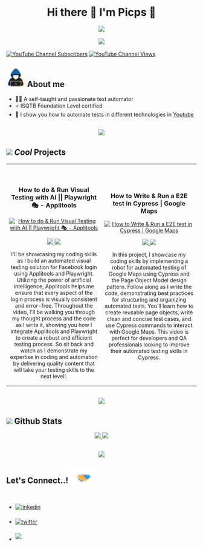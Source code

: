 <div align="center">
<h1 align="center">Hi there 👋 I'm Picps 🤖</h1>
<img src="https://i.ibb.co/Vjfq3Fz/2023-05-09-09h27-50.png">
</div>

<p align="center">
  <a href="https://github.com/DenverCoder1/readme-typing-svg"><img src="https://readme-typing-svg.herokuapp.com?font=Time+New+Roman&color=cyan&size=25&center=true&vCenter=true&width=600&height=100&lines=Felipe+C+Pérez...;++;Software+Developer+Engineer+in+Test,;Test+Automation+Lover,;Collective+quality+ownership,;Code+with+agile+testing,;Love+to+learn+new+stuffs..<3"></a>
</p>

[![YouTube Channel Subscribers](https://img.shields.io/youtube/channel/subscribers/UCAAhZTbSjN1J4olDV4B5VDA?style=social)](https://youtube.com/@picps?sub_confirmation=1)
[![YouTube Channel Views](https://img.shields.io/youtube/channel/views/UCAAhZTbSjN1J4olDV4B5VDA?label=channel%20views&style=social)](https://youtube.com/@picps)

## <picture><img src = "https://github.com/0xAbdulKhalid/0xAbdulKhalid/raw/main/assets/mdImages/about_me.gif" width = 50px></picture> **About me**

- 🦾🐞 A self-taught and passionate test automator
- ⭐ ISQTB Foundation Level certified
- 🎥 I show you how to automate tests in different technologies in [Youtube](https://youtube.com/@picps?sub_confirmation=1)

<div align='center'>
<br>
<img src="https://user-images.githubusercontent.com/73097560/115834477-dbab4500-a447-11eb-908a-139a6edaec5c.gif">
<br>
</div>

## <picture> <img src = "https://github.com/7oSkaaa/7oSkaaa/blob/main/Images/CP_PS.gif?raw=true" width = 50px>  </picture> *Cool* Projects
<table>
<tr>
<td width="50%">
<br>
<br>
<h3 align="center">How to do & Run Visual Testing with AI || Playwright 🎭 - Applitools</h3>	
<div align="center">
<a href="https://github.com/fcperez96/facebook-visual-test-playwright" target="_blank"><img src="https://i.ibb.co/r5rRbtM/AUTOMATION-TESTING-6.png" width="400" alt="How to do & Run Visual Testing with AI || Playwright 🎭 - Applitools"></a>
<br>
<p>
<a href="https://github.com/fcperez96/facebook-visual-test-playwright" target="_blank">
<img src="https://img.shields.io/badge/CODE-ff9?style=for-the-badge&logo=github&logoColor=black">
</a>
<a href="https://youtu.be/Shtx4g-paug" target="_blank">
<img src="https://img.shields.io/badge/-Youtube-green?style=for-the-badge&color=fbfc40">
</a>
</p>
<p>I'll be showcasing my coding skills as I build an automated visual testing solution for Facebook login using Applitools and Playwright. Utilizing the power of artificial intelligence, Applitools helps me ensure that every aspect of the login process is visually consistent and error-free. Throughout the video, I'll be walking you through my thought process and the code as I write it, showing you how I integrate Applitools and Playwright to create a robust and efficient testing process. So sit back and watch as I demonstrate my expertise in coding and automation by delivering quality content that will take your testing skills to the next level!.</p>
</div>                                                                                  
</td>

<td width="50%">
<h3 align="center">How to Write & Run a E2E test in Cypress | Google Maps</h3>
<div align="center">                                       
<a href="https://github.com/fcperez96/google-maps-test-cypress" target="_blank"><img src="https://i.ibb.co/Mn4c0c8/4.png" width="400" alt="How to Write & Run a E2E test in Cypress | Google Maps"></a>
<br>
<p>
<a href="https://github.com/fcperez96/google-maps-test-cypress" target="_blank">
<img src="https://img.shields.io/badge/CODE-80ffaa?style=for-the-badge&logo=github&logoColor=black">
</a>
<a href="https://youtu.be/4x7UlK55WgE" target="_blank">
<img src="https://img.shields.io/badge/-Youtube-green?style=for-the-badge&color=3fFD7f">
</a>
</p>
</p>In this project, I showcase my coding skills by implementing a robot for automated testing of Google Maps using Cypress and the Page Object Model design pattern. Follow along as I write the code, demonstrating best practices for structuring and organizing automated tests. You'll learn how to create reusable page objects, write clean and concise test cases, and use Cypress commands to interact with Google Maps. This video is perfect for developers and QA professionals looking to improve their automated testing skills in Cypress.</p>
</div>
</td>
</table>                                                                                 
                                                                                       
<div align='center'>
<br>
<img src="https://user-images.githubusercontent.com/73097560/115834477-dbab4500-a447-11eb-908a-139a6edaec5c.gif">
<br>
</div>

## <img src="https://media.giphy.com/media/iY8CRBdQXODJSCERIr/giphy.gif" width="35"><b> Github Stats </b>
                                                                                                                                                                 
<p align="center">
<a href="https://github.com/fcperez96">
  <img height="180em" src="https://github-readme-stats-eight-theta.vercel.app/api?username=fcperez96&show_icons=true&theme=algolia&include_all_commits=true&count_private=true"/>
  <img height="180em" src="https://github-readme-stats-eight-theta.vercel.app/api/top-langs/?username=fcperez96&layout=compact&langs_count=8&theme=algolia"/>
</a>
</p>

<div align='center'>
<br>
<img src="https://user-images.githubusercontent.com/73097560/115834477-dbab4500-a447-11eb-908a-139a6edaec5c.gif">
<br>
</div>                                                                                                             

## <b> Let's Connect..!</b><img src="https://github.com/0xAbdulKhalid/0xAbdulKhalid/raw/main/assets/mdImages/handshake.gif" width ="80">
<br>
<div align='left'>

<ul>

<li>
<a href="https://www.linkedin.com/in/fcperez96/" target="_blank">
<img src="https://img.shields.io/badge/linkedin:  Felipe C Pérez-%2300acee.svg?color=405DE6&style=for-the-badge&logo=linkedin&logoColor=white" alt=linkedin style="margin-bottom: 5px;"/>
</a>
</li>

<br>

<li>
<a href="https://twitter.com/Picps_" target="_blank">
<img src="https://img.shields.io/badge/twitter:  Picps-%2300acee.svg?color=1DA1F2&style=for-the-badge&logo=twitter&logoColor=white" alt=twitter style="margin-bottom: 5px;"/>
</a>
</li>

<br>

<li>
<a href="mailto:fcperez96@gmail.com" target="_blank">
<img src="https://img.shields.io/badge/gmail:  fcperez96-%23EA4335.svg?style=for-the-badge&logo=gmail&logoColor=white" t=mail style="margin-bottom: 5px;" />
</a>
</li>
	
</ul>
</div>
